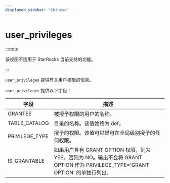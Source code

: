 ```yaml
---
displayed_sidebar: "Chinese"
---
```


# user_privileges

:::note

该视图不适用于 StarRocks 当前支持的功能。

:::

`user_privileges` 提供有关用户权限的信息。

`user_privileges` 提供以下字段：

| 字段           | 描述                                                         |
| -------------- | ------------------------------------------------------------ |
| GRANTEE        | 被授予权限的用户的名称。                                     |
| TABLE_CATALOG  | 目录的名称。该值始终为 def。                                 |
| PRIVILEGE_TYPE | 授予的权限。该值可以是可在全局级别授予的任何权限。           |
| IS_GRANTABLE   | 如果用户具有 GRANT OPTION 权限，则为 YES，否则为 NO。输出不会将 GRANT OPTION 作为 PRIVILEGE_TYPE='GRANT OPTION' 的单独行列出。 |
